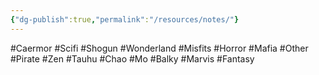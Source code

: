 ```yaml
---
{"dg-publish":true,"permalink":"/resources/notes/"}
---
```


#Caermor
#Scifi
#Shogun
#Wonderland
#Misfits 
#Horror
#Mafia
#Other
#Pirate
#Zen 
#Tauhu
#Chao
#Mo 
#Balky
#Marvis
#Fantasy

